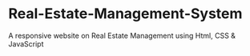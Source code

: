 # Real-Estate-Management-System
A responsive website on Real Estate Management using Html, CSS &amp; JavaScript
